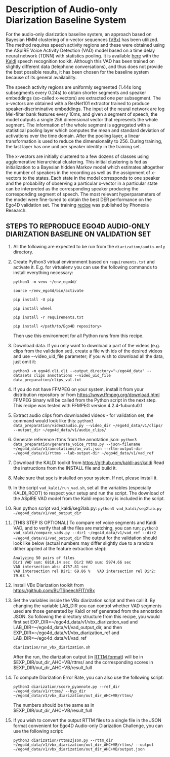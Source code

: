 # Description of Audio-only Diarization Baseline System

For the audio-only diarization baseline system, an approach based on Bayesian HMM clustering of x-vector sequences [(VBx)](https://github.com/BUTSpeechFIT/VBx) has been utilized. The method requires speech activity regions and these were obtained using the ASpIRE Voice Activity Detection (VAD) model based on a time delay neural network (TDNN) with statistics pooling. It is available [here](https://kaldi-asr.org/models/m4) with the [Kaldi](https://github.com/kaldi-asr/kaldi) speech recognition toolkit. Although this VAD has been trained on slightly different data (telephone conversations), and thus does not provide the best possible results, it has been chosen for the baseline system  because of its general availability.

The speech activity regions are uniformly segmented (1.44s long subsegments every 0.24s) to obtain shorter segments and speaker embeddings
(so-called x-vectors) are extracted one per subsegment. The x-vectors are obtained with a ResNet101 extractor trained to produce speaker-discriminative embeddings. The input of the neural network are log Mel-filter bank features every 10ms, and given a segment of speech, the model outputs a single 256 dimensional vector that represents the whole segment. The information of the whole segment is aggregated with a statistical pooling layer which computes the mean and standard deviation of activations over the time domain. After the pooling layer, a linear transformation is used to reduce the dimensionality to 256. During training, the last layer has one unit per speaker identity in the training set.

The x-vectors are initially clustered to a few dozens of classes using agglomerative hierarchical clustering. This initial clustering is fed as initialization to a Bayesian hidden Markov model which estimates altogether the number of speakers in the recording as well as the assignment of x-vectors to the states. Each state in the model corresponds to one speaker and the probability of observing a particular x-vector in a particular state can be interpreted as the corresponding speaker producing the corresponding segment of speech. The most relevant hyperparameters of the model were fine-tuned to obtain the best DER performance on the Ego4D validation set. The training [recipe](https://github.com/phonexiaresearch/VBx-training-recipe) was published by Phonexia Research.


## STEPS TO REPRODUCE EGO4D AUDIO-ONLY DIARIZATION BASELINE ON VALIDATION SET

1. All the following are expected to be run from the `diarization/audio-only` directory.

2. Create Python3 virtual environment based on `requirements.txt` and activate it. E.g. for virtualenv you can use the following commands to install everything necessary:

    `python3 -m venv ~/env_ego4d/`

    `source ~/env_ego4d/bin/activate`

    `pip install -U pip`

    `pip install wheel`

    `pip install -r requirements.txt`

    `pip install </path/to/Ego4D repository>`

    Then use this environment for all Python runs from this recipe. 

3. Download data. If you only want to download a part of the videos (e.g. clips from the validation set), create a file with ids of the desired videos and use --video_uid_file parameter; if you wish to download all the data, just omit it:

    `python3 -m ego4d.cli.cli --output_directory="~/ego4d_data" --datasets clips annotations --video_uid_file data_preparation/clips_val.txt`

4. If you do not have FFMPEG on your system, install it from your distribution repository or from https://www.ffmpeg.org/download.html FFMPEG binary will be called from the Python script in the next step. This recipe was tested with FFMPEG version 4.2.4-1ubuntu0.1

5. Extract audio clips from downloaded videos - for validation set, the command would look like this:
 `python3 data_preparation/video2audio.py --video_dir ~/ego4d_data/v1/clips/ --output_dir ~/ego4d_data/v1/audio_clips/`

6. Generate reference rttms from the annotation json:
    `python3 data_preparation/generate_voice_rttms.py --json-filename ~/ego4d_data/v1/annotations/av_val.json --rttm-output-dir ~/ego4d_data/v1/rttms --lab-output-dir ~/ego4d_data/v1/vad_ref`

7. Download the KALDI toolkit from https://github.com/kaldi-asr/kaldi Read the instructions from the INSTALL file and build it.

8. Make sure that [sox](http://sox.sourceforge.net/) is installed on your system. If not, please install it.

9. In the script `vad_kaldi/run_vad.sh`, set all the variables (especially KALDI_ROOT) to respect your setup and run the script. The download of the ASpIRE VAD model from the Kaldi repository is included in the script.

10. Run python script vad_kaldi/seg2lab.py: `python3 vad_kaldi/seg2lab.py ~/ego4d_data/v1/vad_output_dir`

11. [THIS STEP IS OPTIONAL] To compare ref voice segments and Kaldi VAD, and to verify that all the files are matching, you can run: `python3 vad_kaldi/compare_vads.py --dir1 ~/ego4d_data/v1/vad_ref --dir2 ~/ego4d_data/v1/vad_output_dir`
The output for the validation should look like below (actual numbers may differ slightly due to a random dither applied at the feature extraction step):
     ```
     Analyzing 50 pairs of files
     Dir1 VAD sum: 6810.14 sec  Dir2 VAD sum: 5974.66 sec
     VAD intersection abs: 4757.81 sec
     VAD intersection rel Dir1: 69.86 %   VAD intersection rel Dir2: 79.63 %
     ```

12. Install VBx Diarization toolkit from https://github.com/BUTSpeechFIT/VBx

13. Set the variables inside the VBx diarization script and then call it. By changing the variable LAB_DIR you can control whether VAD segments used are those generated by Kaldi or ref generated from the annotation JSON. So following the directory structure from this recipe, you would first set EXP_DIR=\~/ego4d_data/v1/vbx_diarization_vad and LAB_DIR=\~/ego4d_data/v1/vad_output_dir, and then EXP_DIR=\~/ego4d_data/v1/vbx_diarization_ref and LAB_DIR=\~/ego4d_data/v1/vad_ref

     `diarization/run_vbx_diarization.sh`

     After the run, the diarization output (in [RTTM format](https://web.archive.org/web/20170119114252/http://www.itl.nist.gov/iad/mig/tests/rt/2009/docs/rt09-meeting-eval-plan-v2.pdf)) will be in $EXP_DIR/out_dir_AHC+VB/rttms/ and the corresponding scores in $EXP_DIR/out_dir_AHC+VB/result_full

14. To compute Diarization Error Rate, you can also use the following script:

     `python3 diarization/score_pyannote.py --ref_dir ~/ego4d_data/v1/rttms/ --hyp_dir ~/ego4d_data/v1/vbx_diarization/out_dir_AHC+VB/rttms/`
    
     The numbers should be the same as in $EXP_DIR/out_dir_AHC+VB/result_full

15. If you wish to convert the output RTTM files to a single file in the JSON format convenient for Ego4D Audio-only Diarization Challenge, you can use the following script:

     `python3 diarization/rttms2json.py --rttm_dir ~/ego4d_data/v1/vbx_diarization/out_dir_AHC+VB/rttms/ --output ~/ego4d_data/v1/vbx_diarization/out_dir_AHC+VB/output.json`


